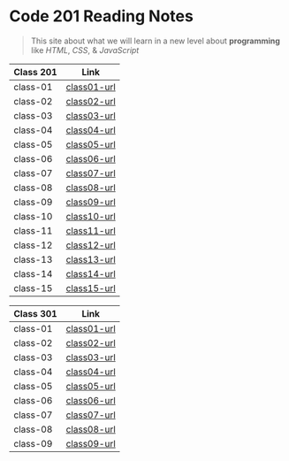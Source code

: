 # Code 201 Reading Notes

> This site about what we will learn in a new level about **programming** like *HTML*, *CSS*, & *JavaScript* 

| Class 201 | Link |
| --------- | ---- |
| class-01 | [class01-url](https://esraamamoun.github.io/reading-notes/class-01) |
| class-02 | [class02-url](https://esraamamoun.github.io/reading-notes/class-02) |
| class-03 | [class03-url](https://esraamamoun.github.io/reading-notes/class-03) |
| class-04 | [class04-url](https://esraamamoun.github.io/reading-notes/class-04) |
| class-05 | [class05-url](https://esraamamoun.github.io/reading-notes/class-05) |
| class-06 | [class06-url](https://esraamamoun.github.io/reading-notes/class-06) |
| class-07 | [class07-url](https://esraamamoun.github.io/reading-notes/class-07) |
| class-08 | [class08-url](https://esraamamoun.github.io/reading-notes/class-08) |
| class-09 | [class09-url](https://esraamamoun.github.io/reading-notes/class-09) |
| class-10 | [class10-url](https://esraamamoun.github.io/reading-notes/class-10) |
| class-11 | [class11-url](https://esraamamoun.github.io/reading-notes/class-11) |
| class-12 | [class12-url](https://esraamamoun.github.io/reading-notes/class-12) |
| class-13 | [class13-url](https://esraamamoun.github.io/reading-notes/class-13) |
| class-14 | [class14-url](https://esraamamoun.github.io/reading-notes/class-14) |
| class-15 | [class15-url](https://esraamamoun.github.io/reading-notes/class-15) |



| Class 301 | Link |
| --------- | ---- |
| class-01 | [class01-url](https://esraamamoun.github.io/reading-notes/class-301-01) |
| class-02 | [class02-url](https://esraamamoun.github.io/reading-notes/class-301-02) |
| class-03 | [class03-url](https://esraamamoun.github.io/reading-notes/class-301-03) |
| class-04 | [class04-url](https://esraamamoun.github.io/reading-notes/class-301-04) |
| class-05 | [class05-url](https://esraamamoun.github.io/reading-notes/class-301-05) |
| class-06 | [class06-url](https://esraamamoun.github.io/reading-notes/class-301-06) |
| class-07 | [class07-url](https://esraamamoun.github.io/reading-notes/class-301-07) |
| class-08 | [class08-url](https://esraamamoun.github.io/reading-notes/class-301-08) |
| class-09 | [class09-url](https://esraamamoun.github.io/reading-notes/class-301-09) |
